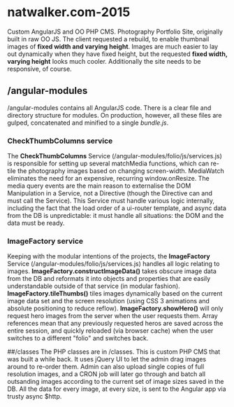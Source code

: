 
# natwalker.com-2015
Custom AngularJS and OO PHP CMS.
Photography Portfolio Site, originally built in raw OO JS. The client requested a rebuild, to enable thumbnail images of **fixed width and varying height**. Images are much easier to lay out dynamically when they have fixed height, but the requested **fixed width, varying height** looks much cooler. Additionally the site needs to be responsive, of course.

## /angular-modules
/angular-modules contains all AngularJS code. There is a clear file and directory structure for modules. On production, however, all these files are gulped, concatenated and minified to a single *bundle.js*.

### CheckThumbColumns service
The **CheckThumbColumns** Service (/angular-modules/folio/js/services.js) is responsible for setting up several matchMedia functions, which can re-tile the photography images based on changing screen-width. MediaWatch eliminates the need for an expensive, recurring window.onResize. The media query events are the main reason to externalise the DOM Manipulation in a Service, not a Directive (though the Directive can and must call the Service).
This Service must handle various logic internally, including the fact that the load order of a ui-router template, and async data from the DB is unpredictable: it must handle all situations: the DOM and the data must be ready. 

### ImageFactory service
Keeping with the modular intentions of the projects, the **ImageFactory** Service (/angular-modules/folio/js/services.js) handles all logic relating to images. **ImageFactory.constructImageData()** takes obscure image data from the DB and reformats it into objects and properties that are easily understandable outside of that service (in modular fashion). **ImageFactory.tileThumbs()** tiles images dynamically based on the current image data set and the screen resolution (using CSS 3 animations and absolute positioning to reduce reflow). **ImageFactory.showHero()** will only request hero images from the server when the user requests them. Array references mean that any previously requested heros are saved across the entire session, and quickly reloaded (via browser cache) when the user switches to a different "folio" and switches back.

##/classes
The PHP classes are in /classes. This is custom PHP CMS that was built a while back. It uses jQuery UI to let the admin drag images around to re-order them. Admin can also upload single copies of full resolution images, and a CRON job will later go through and batch all outsanding images according to the current set of image sizes saved in the DB. All the data for every image, at every size, is sent to the Angular app via trusty async $http.
